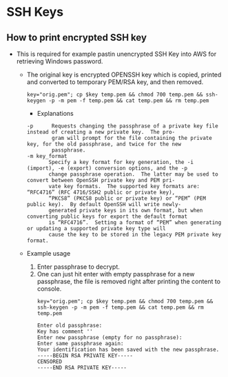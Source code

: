 # SSH Keys

## How to print encrypted SSH key
* This is required for example pastin unencrypted SSH Key into AWS for retrieving Windows password.
    * The original key is encrypted OPENSSH key which is copied, printed and converted to temporary PEM/RSA key, and then removed.

      ~~~
      key="orig.pem"; cp $key temp.pem && chmod 700 temp.pem && ssh-keygen -p -m pem -f temp.pem && cat temp.pem && rm temp.pem
      ~~~
         * Explanations
         ~~~
         -p      Requests changing the passphrase of a private key file instead of creating a new private key.  The pro‐
                 gram will prompt for the file containing the private key, for the old passphrase, and twice for the new
                 passphrase.
         -m key_format
                Specify a key format for key generation, the -i (import), -e (export) conversion options, and the -p
                change passphrase operation.  The latter may be used to convert between OpenSSH private key and PEM pri‐
                vate key formats.  The supported key formats are: “RFC4716” (RFC 4716/SSH2 public or private key),
                “PKCS8” (PKCS8 public or private key) or “PEM” (PEM public key).  By default OpenSSH will write newly-
                generated private keys in its own format, but when converting public keys for export the default format
                is “RFC4716”.  Setting a format of “PEM” when generating or updating a supported private key type will
                cause the key to be stored in the legacy PEM private key format.
         ~~~
     * Example usage
         1. Enter passphrase to decrypt.
         1. One can just hit enter with empty passphrase for a new passphrase, the file is removed right after printing the content to console.
            ~~~
            key="orig.pem"; cp $key temp.pem && chmod 700 temp.pem && ssh-keygen -p -m pem -f temp.pem && cat temp.pem && rm temp.pem
         
            Enter old passphrase:
            Key has comment ''
            Enter new passphrase (empty for no passphrase):
            Enter same passphrase again:
            Your identification has been saved with the new passphrase.
            -----BEGIN RSA PRIVATE KEY-----
            CENSORED
            -----END RSA PRIVATE KEY-----
            ~~~
